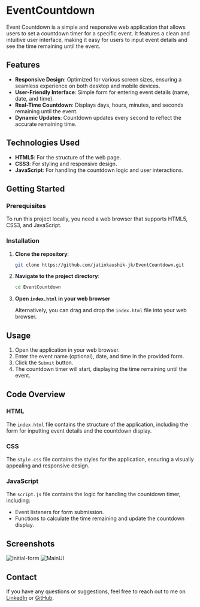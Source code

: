 # EventCountdown

Event Countdown is a simple and responsive web application that allows users to set a countdown timer for a specific event. It features a clean and intuitive user interface, making it easy for users to input event details and see the time remaining until the event.

## Features

- **Responsive Design**: Optimized for various screen sizes, ensuring a seamless experience on both desktop and mobile devices.
- **User-Friendly Interface**: Simple form for entering event details (name, date, and time).
- **Real-Time Countdown**: Displays days, hours, minutes, and seconds remaining until the event.
- **Dynamic Updates**: Countdown updates every second to reflect the accurate remaining time.

## Technologies Used

- **HTML5**: For the structure of the web page.
- **CSS3**: For styling and responsive design.
- **JavaScript**: For handling the countdown logic and user interactions.

## Getting Started

### Prerequisites

To run this project locally, you need a web browser that supports HTML5, CSS3, and JavaScript.

### Installation

1. **Clone the repository**:
    ```bash
    git clone https://github.com/jatinkaushik-jk/EventCountdown.git
    ```

2. **Navigate to the project directory**:
    ```bash
    cd EventCountdown
    ```

3. **Open `index.html` in your web browser**

    Alternatively, you can drag and drop the `index.html` file into your web browser.

## Usage

1. Open the application in your web browser.
2. Enter the event name (optional), date, and time in the provided form.
3. Click the `Submit` button.
4. The countdown timer will start, displaying the time remaining until the event.

## Code Overview

### HTML

The `index.html` file contains the structure of the application, including the form for inputting event details and the countdown display.

### CSS

The `style.css` file contains the styles for the application, ensuring a visually appealing and responsive design.

### JavaScript

The `script.js` file contains the logic for handling the countdown timer, including:

- Event listeners for form submission.
- Functions to calculate the time remaining and update the countdown display.

## Screenshots
![Initial-form](https://github.com/user-attachments/assets/8ee8bcdc-39b5-46d2-8e26-5d820b71ea48)
![MainUI](https://github.com/user-attachments/assets/d89bdc71-0acc-4035-b5ef-9ee44375a704)

## Contact 
If you have any questions or suggestions, feel free to reach out to me on [LinkedIn](https://www.linkedin.com/in/jatinkaushik-jk) or [GitHub](https://github.com/jatinkaushik-jk).
